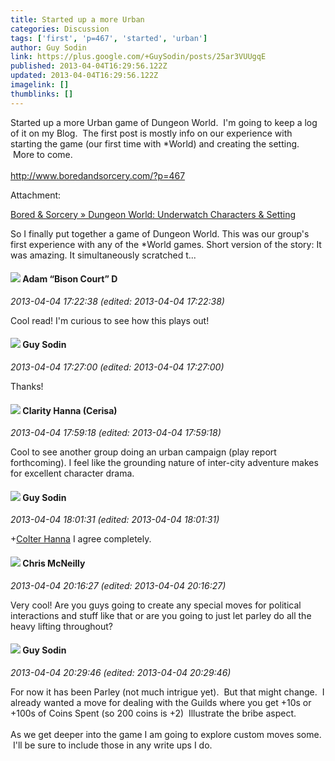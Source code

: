 ```yaml
---
title: Started up a more Urban
categories: Discussion
tags: ['first', 'p=467', 'started', 'urban']
author: Guy Sodin
link: https://plus.google.com/+GuySodin/posts/25ar3VUUgqE
published: 2013-04-04T16:29:56.122Z
updated: 2013-04-04T16:29:56.122Z
imagelink: []
thumblinks: []
---
```


Started up a more Urban game of Dungeon World.  I&#39;m going to keep a log of it on my Blog.  The first post is mostly info on our experience with starting the game (our first time with *World) and creating the setting.  More to come.<br /><br /><a href="http://www.boredandsorcery.com/?p=467" class="ot-anchor">http://www.boredandsorcery.com/?p=467</a>


Attachment:

<a href='http://www.boredandsorcery.com/?p=467'>Bored & Sorcery » Dungeon World: Underwatch Characters & Setting</a>


So I finally put together a game of Dungeon World. This was our group's first experience with any of the *World games. Short version of the story: It was amazing. It simultaneously scratched t...
<div id='comment z13csz3z5teyhxica22kur2zfxj2hzdti'>
  <h4><img src='{{site.baseurl}}//images/avatars/115794042160633829509_photo.jpg'> Adam “Bison Court” D</h4>
      <p><cite>2013-04-04 17:22:38 (edited: 2013-04-04 17:22:38)</cite></p>
        <p>Cool read! I&#39;m curious to see how this plays out!</p>
</div>
        

<div id='comment z13csz3z5teyhxica22kur2zfxj2hzdti'>
  <h4><img src='{{site.baseurl}}//images/avatars/108941275253004747705_photo.jpg'> Guy Sodin</h4>
      <p><cite>2013-04-04 17:27:00 (edited: 2013-04-04 17:27:00)</cite></p>
        <p>Thanks!</p>
</div>
        

<div id='comment z13csz3z5teyhxica22kur2zfxj2hzdti'>
  <h4><img src='{{site.baseurl}}//images/avatars/103545995066222515975_photo.jpg'> Clarity Hanna (Cerisa)</h4>
      <p><cite>2013-04-04 17:59:18 (edited: 2013-04-04 17:59:18)</cite></p>
        <p>Cool to see another group doing an urban campaign (play report forthcoming). I feel like the grounding nature of inter-city adventure makes for excellent character drama.</p>
</div>
        

<div id='comment z13csz3z5teyhxica22kur2zfxj2hzdti'>
  <h4><img src='{{site.baseurl}}//images/avatars/108941275253004747705_photo.jpg'> Guy Sodin</h4>
      <p><cite>2013-04-04 18:01:31 (edited: 2013-04-04 18:01:31)</cite></p>
        <p><span class="proflinkWrapper"><span class="proflinkPrefix">+</span><a class="proflink" href="https://plus.google.com/103545995066222515975" oid="103545995066222515975">Colter Hanna</a></span> I agree completely.</p>
</div>
        

<div id='comment z13csz3z5teyhxica22kur2zfxj2hzdti'>
  <h4><img src='{{site.baseurl}}//images/avatars/100978316606144454697_photo.jpg'> Chris McNeilly</h4>
      <p><cite>2013-04-04 20:16:27 (edited: 2013-04-04 20:16:27)</cite></p>
        <p>Very cool! Are you guys going to create any special moves for political interactions and stuff like that or are you going to just let parley do all the heavy lifting throughout?</p>
</div>
        

<div id='comment z13csz3z5teyhxica22kur2zfxj2hzdti'>
  <h4><img src='{{site.baseurl}}//images/avatars/108941275253004747705_photo.jpg'> Guy Sodin</h4>
      <p><cite>2013-04-04 20:29:46 (edited: 2013-04-04 20:29:46)</cite></p>
        <p>For now it has been Parley (not much intrigue yet).  But that might change.  I already wanted a move for dealing with the Guilds where you get +10s or +100s of Coins Spent (so 200 coins is +2)  Illustrate the bribe aspect.  <br /><br />As we get deeper into the game I am going to explore custom moves some.  I&#39;ll be sure to include those in any write ups I do.</p>
</div>
        